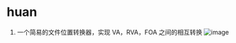 # huan
1. 一个简易的文件位置转换器，实现 VA，RVA，FOA 之间的相互转换
  ![image](https://github.com/Demons-t/huan/blob/master/images/BaseConversionCalculator.png)

